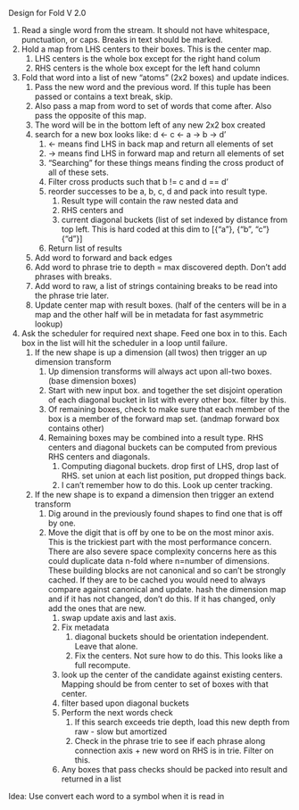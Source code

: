Design for Fold V 2.0

1. Read a single word from the stream. It should not have whitespace, punctuation, or caps. Breaks in text should be marked.
2. Hold a map from LHS centers to their boxes. This is the center map.
    1. LHS centers is the whole box except for the right hand colum
    2. RHS centers is the whole box except for the left hand column
3. Fold that word into a list of new “atoms” (2x2 boxes) and update indices.
    1. Pass the new word and the previous word. If this tuple has been passed or contains a text break, skip.
    2. Also pass a map from word to set of words that come after. Also pass the opposite of this map. 
    3. The word will be in the bottom left of any new 2x2 box created
    4. search for a new box looks like: d <- c <- a -> b -> d’
        1. <- means find LHS in back map and return all elements of set
        2. -> means find LHS in forward map and return all elements of set
        3. “Searching” for these things means finding the cross product of all of these sets. 
        4. Filter cross products such that b != c and d == d’
        5. reorder successes to be a, b, c, d and pack into result type.
            1. Result type will contain the raw nested data and
            2. RHS centers and
            3. current diagonal buckets (list of set indexed by distance from top left. This is hard coded at this dim to [{“a”}, {“b”, “c”} {“d”}]
        6. Return list of results
    5. Add word to forward and back edges
    6. Add word to phrase trie to depth = max discovered depth. Don’t add phrases with breaks.
    7. Add word to raw, a list of strings containing breaks to be read into the phrase trie later.
    8. Update center map with result boxes. (half of the centers will be in a map and the other half will be in metadata for fast asymmetric lookup)
4. Ask the scheduler for required next shape. Feed one box in to this. Each box in the list will hit the scheduler in a loop until failure.
    1. If the new shape is up a dimension (all twos) then trigger an up dimension transform
        1. Up dimension transforms will always act upon all-two boxes. (base dimension boxes) 
        2. Start with new input box. and together the set disjoint operation of each diagonal bucket in list with every other box. filter by this.
        3. Of remaining boxes, check to make sure that each member of the box is a member of the forward map set. (andmap forward box contains other)
        4. Remaining boxes may be combined into a result type. RHS centers and diagonal buckets can be computed from previous RHS centers and diagonals.
            1. Computing diagonal buckets. drop first of LHS, drop last of RHS. set union at each list position, put dropped things back.
            2. I can’t remember how to do this. Look up center tracking.
    2. If the new shape is to expand a dimension then trigger an extend transform
        1. Dig around in the previously found shapes to find one that is off by one. 
        2. Move the digit that is off by one to be on the most minor axis. This is the trickiest part with the most performance concern. There are also severe space complexity concerns here as this could duplicate data n-fold where n=number of dimensions. These building blocks are not canonical and so can’t be strongly cached. If they are to be cached you would need to always compare against canonical and update. hash the dimension map and if it has not changed, don’t do this. If it has changed, only add the ones that are new.
            1. swap update axis and last axis.
            2. Fix metadata
                1. diagonal buckets should be orientation independent. Leave that alone.
                2. Fix the centers. Not sure how to do this. This looks like a full recompute.
            3. look up the center of the candidate against existing centers. Mapping should be from center to set of boxes with that center.
            4. filter based upon diagonal buckets 
            5. Perform the next words check
                1. If this search exceeds trie depth, load this new depth from raw - slow but amortized
                2. Check in the phrase trie to see if each phrase along connection axis + new word on RHS is in trie. Filter on this.
            6. Any boxes that pass checks should be packed into result and returned in a list

Idea: Use convert each word to a symbol when it is read in

